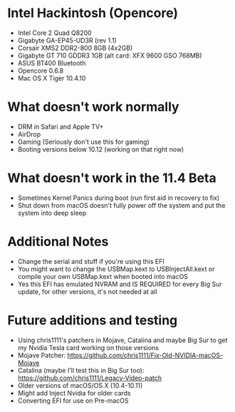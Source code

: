 # Intel Hackintosh (Opencore)
- Intel Core 2 Quad Q8200
- Gigabyte GA-EP45-UD3R (rev 1.1)
- Corsair XMS2 DDR2-800 8GB (4x2GB)
- Gigabyte GT 710 GDDR3 1GB (alt card: XFX 9600 GSO 768MB)
- ASUS BT400 Bluetooth
- Opencore 0.6.8
- Mac OS X Tiger 10.4.10

# What doesn't work normally
- DRM in Safari and Apple TV+
- AirDrop
- Gaming (Seriously don't use this for gaming)
- Booting versions below 10.12 (working on that right now)

# What doesn't work in the 11.4 Beta
- Sometimes Kernel Panics during boot (run first aid in recovery to fix)
- Shut down from macOS doesn't fully power off the system and put the system into deep sleep

# Additional Notes
- Change the serial and stuff if you're using this EFI
- You might want to change the USBMap.kext to USBInjectAll.kext or compile your own USBMap.kext when booted into macOS
- Yes this EFI has emulated NVRAM and IS REQUIRED for every Big Sur update, for other versions, it's not needed at all

# Future additions and testing
- Using chris1111's patchers in Mojave, Catalina and maybe Big Sur to get my Nvidia Tesla card working on those versions
- Mojave Patcher: https://github.com/chris1111/Fix-Old-NVIDIA-macOS-Mojave
- Catalina (maybe I'll test this in Big Sur too): https://github.com/chris1111/Legacy-Video-patch
- Older versions of macOS/OS X (10.4-10.11)
- Might add Inject Nvidia for older cards
- Converting EFI for use on Pre-macOS 
